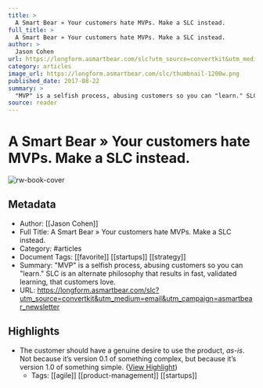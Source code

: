 ```yaml
---
title: >
  A Smart Bear » Your customers hate MVPs. Make a SLC instead.
full_title: >
  A Smart Bear » Your customers hate MVPs. Make a SLC instead.
author: >
  Jason Cohen
url: https://longform.asmartbear.com/slc?utm_source=convertkit&utm_medium=email&utm_campaign=asmartbear_newsletter
category: articles
image_url: https://longform.asmartbear.com/slc/thumbnail-1200w.png
published_date: 2017-08-22
summary: >
  "MVP" is a selfish process, abusing customers so you can "learn." SLC is an alternate philosophy that results in fast, validated learning, that customers love.
source: reader
---
```

# A Smart Bear » Your customers hate MVPs. Make a SLC instead.

![rw-book-cover](https://longform.asmartbear.com/slc/thumbnail-1200w.png)

## Metadata
- Author: [[Jason Cohen]]
- Full Title: A Smart Bear » Your customers hate MVPs. Make a SLC instead.
- Category: #articles
- Document Tags: [[favorite]] [[startups]] [[strategy]] 
- Summary: "MVP" is a selfish process, abusing customers so you can "learn." SLC is an alternate philosophy that results in fast, validated learning, that customers love.
- URL: https://longform.asmartbear.com/slc?utm_source=convertkit&utm_medium=email&utm_campaign=asmartbear_newsletter

## Highlights
- The customer should have a genuine desire to use the product, *as-is*. Not because it’s version 0.1 of something complex, but because it’s version 1.0 of something simple. ([View Highlight](https://read.readwise.io/read/01h9k3dp26kbpn41c679m6e3p8))
    - Tags: [[agile]] [[product-management]] [[startups]] 


